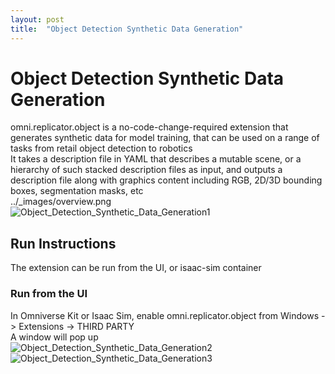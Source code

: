 ```yaml
---
layout: post
title:  "Object Detection Synthetic Data Generation"
---
```

# Object Detection Synthetic Data Generation
omni.replicator.object is a no-code-change-required extension that generates synthetic data for model training, that can be used on a range of tasks from retail object detection to robotics <br/>
It takes a description file in YAML that describes a mutable scene, or a hierarchy of such stacked description files as input, and outputs a description file along with graphics content including RGB, 2D/3D bounding boxes, segmentation masks, etc <br/>
../_images/overview.png <br/>
![Object_Detection_Synthetic_Data_Generation1](https://github.com/growingpenguin/growingpenguin.github.io/assets/110277903/eadf007f-b5d8-4818-9f69-dbee7ccee9d7) <br/>

## Run Instructions
The extension can be run from the UI, or isaac-sim container <br/>
### Run from the UI
In Omniverse Kit or Isaac Sim, enable omni.replicator.object from Windows -> Extensions -> THIRD PARTY <br/>
A window will pop up <br/>
![Object_Detection_Synthetic_Data_Generation2](https://github.com/growingpenguin/growingpenguin.github.io/assets/110277903/93e6d041-bf04-4109-a697-1b202e3b4ac0) <br/>
![Object_Detection_Synthetic_Data_Generation3](https://github.com/growingpenguin/growingpenguin.github.io/assets/110277903/39e399f8-11f9-473b-b712-8dd1ba1183dd) <br/>
